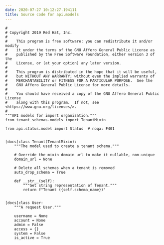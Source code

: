 ```yaml
---
date: 2020-07-27 10:12:27.194111
title: Source code for api.models
---
```


<div class="highlight">

    #
    # Copyright 2019 Red Hat, Inc.
    #
    #    This program is free software: you can redistribute it and/or modify
    #    it under the terms of the GNU Affero General Public License as
    #    published by the Free Software Foundation, either version 3 of the
    #    License, or (at your option) any later version.
    #
    #    This program is distributed in the hope that it will be useful,
    #    but WITHOUT ANY WARRANTY; without even the implied warranty of
    #    MERCHANTABILITY or FITNESS FOR A PARTICULAR PURPOSE.  See the
    #    GNU Affero General Public License for more details.
    #
    #    You should have received a copy of the GNU Affero General Public License
    #    along with this program.  If not, see <https://www.gnu.org/licenses/>.
    #
    """API models for import organization."""
    from tenant_schemas.models import TenantMixin
    
    from api.status.model import Status  # noqa: F401
    
    
    [docs]class Tenant(TenantMixin):
        """The model used to create a tenant schema."""
    
        # Override the mixin domain url to make it nullable, non-unique
        domain_url = None
    
        # Delete all schemas when a tenant is removed
        auto_drop_schema = True
    
        def __str__(self):
            """Get string representation of Tenant."""
            return f"Tenant ({self.schema_name})"
    
    
    [docs]class User:
        """A request User."""
    
        username = None
        account = None
        admin = False
        access = {}
        system = False
        is_active = True

</div>
